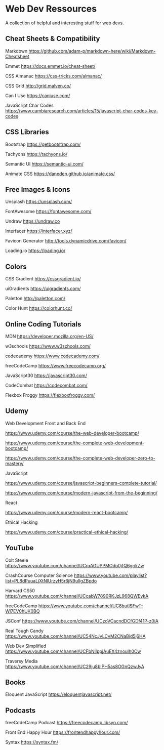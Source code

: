 # Web Dev Ressources
A collection of helpful and interesting stuff for web devs.


## Cheat Sheets & Compatibility

Markdown https://github.com/adam-p/markdown-here/wiki/Markdown-Cheatsheet

Emmet https://docs.emmet.io/cheat-sheet/

CSS Almanac https://css-tricks.com/almanac/

CSS Grid http://grid.malven.co/

Can I Use https://caniuse.com/

JavaScript Char Codes
https://www.cambiaresearch.com/articles/15/javascript-char-codes-key-codes


## CSS Libraries

Bootstrap
https://getbootstrap.com/

Tachyons
https://tachyons.io/

Semantic UI
https://semantic-ui.com/

Animate CSS
https://daneden.github.io/animate.css/


## Free Images & Icons

Unsplash
https://unsplash.com/

FontAwesome
https://fontawesome.com/

Undraw
https://undraw.co

Interfacer
https://interfacer.xyz/

Favicon Generator
http://tools.dynamicdrive.com/favicon/

Loading.io
https://loading.io/


## Colors

CSS Gradient
https://cssgradient.io/

uiGradients
https://uigradients.com/

Paletton
http://paletton.com/

Color Hunt
https://colorhunt.co/


## Online Coding Tutorials

MDN https://developer.mozilla.org/en-US/

w3schools https://www.w3schools.com/

codecademy https://www.codecademy.com/

freeCodeCamp https://www.freecodecamp.org/

JavaScript30 https://javascript30.com/

CodeCombat https://codecombat.com/

Flexbox Froggy https://flexboxfroggy.com/


## Udemy

Web Development Front and Back End

https://www.udemy.com/course/the-web-developer-bootcamp/

https://www.udemy.com/course/the-complete-web-development-bootcamp/

https://www.udemy.com/course/the-complete-web-developer-zero-to-mastery/


JavaScript

https://www.udemy.com/course/javascript-beginners-complete-tutorial/

https://www.udemy.com/course/modern-javascript-from-the-beginning/


React

https://www.udemy.com/course/modern-react-bootcamp/


Ethical Hacking

https://www.udemy.com/course/practical-ethical-hacking/



## YouTube

Colt Steele
https://www.youtube.com/channel/UCrqAGUPPMOdo0jfQ6grikZw

CrashCourse Computer Science
https://www.youtube.com/playlist?list=PL8dPuuaLjXtNlUrzyH5r6jN9ulIgZBpdo

Harvard CS50
https://www.youtube.com/channel/UCcabW7890RKJzL968QWEykA

freeCodeCamp
https://www.youtube.com/channel/UC8butISFwT-Wl7EV0hUK0BQ

JSConf
https://www.youtube.com/channel/UCzoVCacndDCfGDf41P-z0iA

Real Tough Candy
https://www.youtube.com/channel/UC54NcJvLCvM2CNaBjd5j6HA

Web Dev Simplified
https://www.youtube.com/channel/UCFbNIlppjAuEX4znoulh0Cw

Traversy Media
https://www.youtube.com/channel/UC29ju8bIPH5as8OGnQzwJyA


## Books

Eloquent JavaScript
https://eloquentjavascript.net/


## Podcasts

freeCodeCamp Podcast https://freecodecamp.libsyn.com/

Front End Happy Hour https://frontendhappyhour.com/

Syntax https://syntax.fm/
